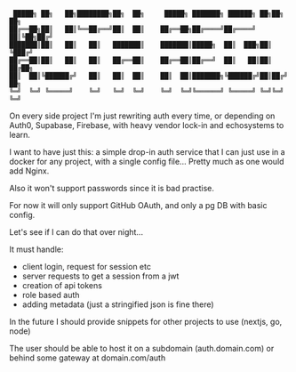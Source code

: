 
```
 █████╗ ██╗   ██╗████████╗██╗  ██╗     █████╗ ███████╗ ██████╗ ██╗██╗  ██╗
██╔══██╗██║   ██║╚══██╔══╝██║  ██║    ██╔══██╗██╔════╝██╔════╝ ██║╚██╗██╔╝
███████║██║   ██║   ██║   ███████║    ███████║█████╗  ██║  ███╗██║ ╚███╔╝ 
██╔══██║██║   ██║   ██║   ██╔══██║    ██╔══██║██╔══╝  ██║   ██║██║ ██╔██╗ 
██║  ██║╚██████╔╝   ██║   ██║  ██║    ██║  ██║███████╗╚██████╔╝██║██╔╝ ██╗
╚═╝  ╚═╝ ╚═════╝    ╚═╝   ╚═╝  ╚═╝    ╚═╝  ╚═╝╚══════╝ ╚═════╝ ╚═╝╚═╝  ╚═╝
```    

On every side project I'm just rewriting auth every time, or depending on Auth0, Supabase, Firebase, with heavy vendor lock-in and echosystems to learn.

I want to have just this: a simple drop-in auth service that I can just use in a docker for any project, with a single config file... Pretty much as one would add Nginx.

Also it won't support passwords since it is bad practise.

For now it will only support GitHub OAuth, and only a pg DB with basic config.

Let's see if I can do that over night...

It must handle:
- client login, request for session etc
- server requests to get a session from a jwt
- creation of api tokens
- role based auth
- adding metadata (just a stringified json is fine there)

In the future I should provide snippets for other projects to use (nextjs, go, node)

The user should be able to host it on a subdomain (auth.domain.com) or behind some gateway at domain.com/auth
